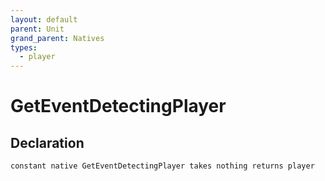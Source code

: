 ```yaml
---
layout: default
parent: Unit
grand_parent: Natives
types:
  - player
---
```


# GetEventDetectingPlayer

## Declaration

```
constant native GetEventDetectingPlayer takes nothing returns player
```